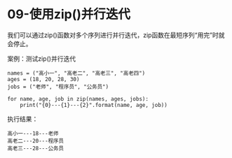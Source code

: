 # 09-使用zip()并行迭代

我们可以通过zip()函数对多个序列进行并行迭代，zip函数在最短序列“用完”时就会停止。


案例：测试zip()并行迭代

```
names = ("高小一", "高老二", "高老三", "高老四")
ages = (18, 20, 28, 30)
jobs = ("老师", "程序员", "公务员")

for name, age, job in zip(names, ages, jobs):
    print("{0}---{1}---{2}".format(name, age, job))

```

执行结果：
```
高小一---18---老师
高老二---20---程序员
高老三---28---公务员

```